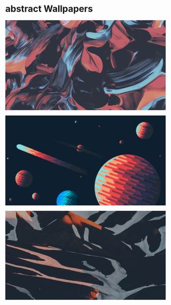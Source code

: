 # abstract Wallpapers



[![a_close_up_of_a_painting.webp](./a_close_up_of_a_painting.webp)](./a_close_up_of_a_painting.webp)

[![a_group_of_planets_in_space.webp](./a_group_of_planets_in_space.webp)](./a_group_of_planets_in_space.webp)

[![a_snow_covered_mountains_with_a_red_and_white_line.webp](./a_snow_covered_mountains_with_a_red_and_white_line.webp)](./a_snow_covered_mountains_with_a_red_and_white_line.webp)

